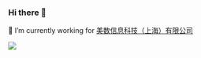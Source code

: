 ### Hi there 👋

<!--
**wangyang986243/wangyang986243** is a ✨ _special_ ✨ repository because its `README.md` (this file) appears on your GitHub profile.

Here are some ideas to get you started:
<!--
- 🔭 I’m currently working on ...
- 🌱 I’m currently learning ...
- 👯 I’m looking to collaborate on ...
- 🤔 I’m looking for help with ...
- 💬 Ask me about ...
- 📫 How to reach me: ...
- 😄 Pronouns: ...
- ⚡ Fun fact: ...
-->


 🔭 I’m currently working for [美数信息科技（上海）有限公司]()
 <!--
- 🌱 I’m currently learning Architecture Design
- 📫 How to reach me: [@xxoo521.com](https://xxoo521.com/)
- 💬 Ask me about Serverless/Cloud/Frontend
 -->
 

[![](https://github-readme-stats.vercel.app/api?username=wangyang986243&show_icons=true&title_color=fff&icon_color=79ff97&text_color=9f9f9f&bg_color=151515)](https://github-readme-stats.vercel.app/api?username=wangyang986243&show_icons=true&title_color=fff&icon_color=79ff97&text_color=9f9f9f&bg_color=151515)

